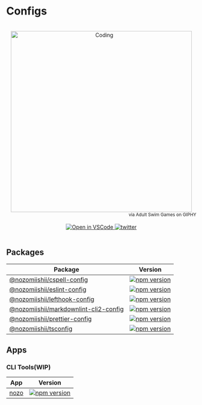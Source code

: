 # Configs

<!-- Main Image -->
<br>
<div align="center">
  <img src="https://media.giphy.com/media/3o7bujyYv1d9ZVD3z2/giphy.gif" alt="Coding" width="480" />
</div>
<div align="right">
  <small>via Adult Swim Games on GIPHY</small>
</div>
<br>

<!-- shields -->
<div align="center">
  <a target="_blank" href="https://open.vscode.dev/nozomiishii/configs">
    <img alt="Open in VSCode" src="https://img.shields.io/static/v1?logo=visualstudiocode&label=&message=Open%20in%20VSCode&labelColor=2c2c32&color=007acc&logoColor=007acc">
  </a>
  <a target="_blank" href="https://twitter.com/nozomiishii_dev">
    <img alt="twitter" src="https://img.shields.io/twitter/follow/nozomiishii_dev?style=social&label=Follow">
  </a>
</div>
<br>

## Packages

| Package                                                                      | Version                                                                                                                                                  |
| ---------------------------------------------------------------------------- | -------------------------------------------------------------------------------------------------------------------------------------------------------- |
| [@nozomiishii/cspell-config](./packages/cspell-config)                       | [![npm version](https://badge.fury.io/js/@nozomiishii%2Fcspell-config.svg)](https://badge.fury.io/js/@nozomiishii%2Fcspell-config)                       |
| [@nozomiishii/eslint-config](./packages/eslint-config)                       | [![npm version](https://badge.fury.io/js/@nozomiishii%2Feslint-config.svg)](https://badge.fury.io/js/@nozomiishii%2Feslint-config)                       |
| [@nozomiishii/lefthook-config](./packages/lefthook-config)                   | [![npm version](https://badge.fury.io/js/@nozomiishii%2Flefthook-config.svg)](https://badge.fury.io/js/@nozomiishii%2Flefthook-config)                   |
| [@nozomiishii/markdownlint-cli2-config](./packages/markdownlint-cli2-config) | [![npm version](https://badge.fury.io/js/@nozomiishii%2Fmarkdownlint-cli2-config.svg)](https://badge.fury.io/js/@nozomiishii%2Fmarkdownlint-cli2-config) |
| [@nozomiishii/prettier-config](./packages/prettier-config)                   | [![npm version](https://badge.fury.io/js/@nozomiishii%2Fprettier-config.svg)](https://badge.fury.io/js/@nozomiishii%2Fprettier-config)                   |
| [@nozomiishii/tsconfig](./packages/tsconfig)                                 | [![npm version](https://badge.fury.io/js/@nozomiishii%2Ftsconfig.svg)](https://badge.fury.io/js/@nozomiishii%2Ftsconfig)                                 |

## Apps

### CLI Tools(WIP)

| App                 | Version                                                                            |
| ------------------- | ---------------------------------------------------------------------------------- |
| [nozo](./apps/nozo) | [![npm version](https://badge.fury.io/js/nozo.svg)](https://badge.fury.io/js/nozo) |
